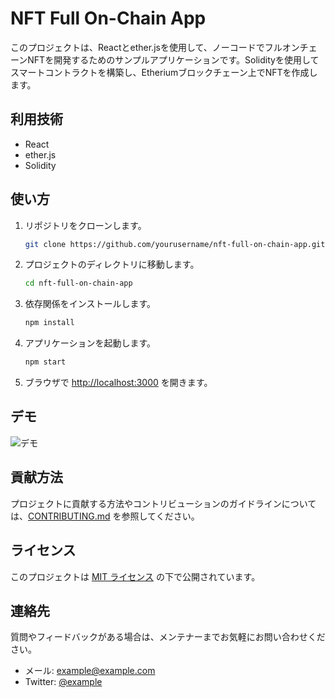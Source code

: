 # NFT Full On-Chain App

このプロジェクトは、Reactとether.jsを使用して、ノーコードでフルオンチェーンNFTを開発するためのサンプルアプリケーションです。Solidityを使用してスマートコントラクトを構築し、Etheriumブロックチェーン上でNFTを作成します。

## 利用技術

- React
- ether.js
- Solidity

## 使い方

1. リポジトリをクローンします。
   ```bash
   git clone https://github.com/yourusername/nft-full-on-chain-app.git
   ```

2. プロジェクトのディレクトリに移動します。
   ```bash
   cd nft-full-on-chain-app
   ```

3. 依存関係をインストールします。
   ```bash
   npm install
   ```

4. アプリケーションを起動します。
   ```bash
   npm start
   ```

5. ブラウザで [http://localhost:3000](http://localhost:3000) を開きます。

## デモ

![デモ](demo.gif)

## 貢献方法

プロジェクトに貢献する方法やコントリビューションのガイドラインについては、[CONTRIBUTING.md](CONTRIBUTING.md) を参照してください。

## ライセンス

このプロジェクトは [MIT ライセンス](LICENSE) の下で公開されています。

## 連絡先

質問やフィードバックがある場合は、メンテナーまでお気軽にお問い合わせください。
- メール: example@example.com
- Twitter: [@example](https://twitter.com/example)
